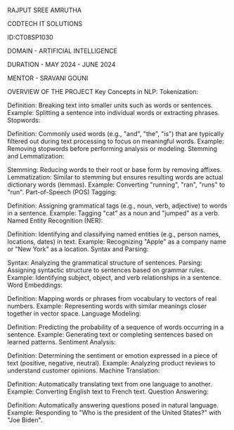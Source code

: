 RAJPUT SREE AMRUTHA

CODTECH IT SOLUTIONS

ID:CT08SP1030

DOMAIN - ARTIFICIAL INTELLIGENCE

DURATION - MAY 2024 - JUNE 2024

MENTOR - SRAVANI GOUNI

OVERVIEW OF THE PROJECT
Key Concepts in NLP:
Tokenization:

Definition: Breaking text into smaller units such as words or sentences.
Example: Splitting a sentence into individual words or extracting phrases.
Stopwords:

Definition: Commonly used words (e.g., "and", "the", "is") that are typically filtered out during text processing to focus on meaningful words.
Example: Removing stopwords before performing analysis or modeling.
Stemming and Lemmatization:

Stemming: Reducing words to their root or base form by removing affixes.
Lemmatization: Similar to stemming but ensures resulting words are actual dictionary words (lemmas).
Example: Converting "running", "ran", "runs" to "run".
Part-of-Speech (POS) Tagging:

Definition: Assigning grammatical tags (e.g., noun, verb, adjective) to words in a sentence.
Example: Tagging "cat" as a noun and "jumped" as a verb.
Named Entity Recognition (NER):

Definition: Identifying and classifying named entities (e.g., person names, locations, dates) in text.
Example: Recognizing "Apple" as a company name or "New York" as a location.
Syntax and Parsing:

Syntax: Analyzing the grammatical structure of sentences.
Parsing: Assigning syntactic structure to sentences based on grammar rules.
Example: Identifying subject, object, and verb relationships in a sentence.
Word Embeddings:

Definition: Mapping words or phrases from vocabulary to vectors of real numbers.
Example: Representing words with similar meanings closer together in vector space.
Language Modeling:

Definition: Predicting the probability of a sequence of words occurring in a sentence.
Example: Generating text or completing sentences based on learned patterns.
Sentiment Analysis:

Definition: Determining the sentiment or emotion expressed in a piece of text (positive, negative, neutral).
Example: Analyzing product reviews to understand customer opinions.
Machine Translation:

Definition: Automatically translating text from one language to another.
Example: Converting English text to French text.
Question Answering:

Definition: Automatically answering questions posed in natural language.
Example: Responding to "Who is the president of the United States?" with "Joe Biden".
